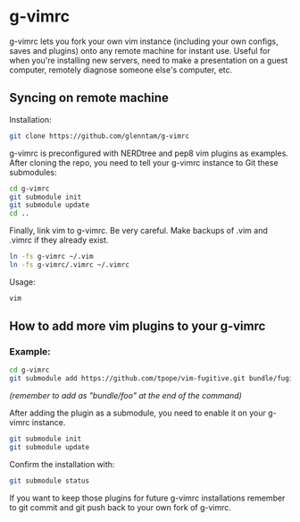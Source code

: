# g-vimrc

g-vimrc lets you fork your own vim instance (including your own configs, saves and plugins) onto any remote machine for instant use. Useful for when you're installing new servers, need to make a presentation on a guest computer, remotely diagnose someone else's computer, etc.


## Syncing on remote machine

Installation:
```bash
git clone https://github.com/glenntam/g-vimrc
```
g-vimrc is preconfigured with NERDtree and pep8 vim plugins as examples. After cloning the repo, you need to tell your g-vimrc instance to Git these submodules:
```bash
cd g-vimrc
git submodule init
git submodule update
cd ..
```
Finally, link vim to g-vimrc. Be very careful. Make backups of .vim and .vimrc if they already exist.
```bash
ln -fs g-vimrc ~/.vim
ln -fs g-vimrc/.vimrc ~/.vimrc
```
Usage:
```bash
vim
```

## How to add more vim plugins to your g-vimrc

### Example: 
```bash
cd g-vimrc
git submodule add https://github.com/tpope/vim-fugitive.git bundle/fugitive
```
*(remember to add as "bundle/foo" at the end of the command)*

After adding the plugin as a submodule, you need to enable it on your g-vimrc instance.
```bash
git submodule init
git submodule update
```
Confirm the installation with: 
```bash
git submodule status
```
If you want to keep those plugins for future g-vimrc installations remember to git commit and git push back to your own fork of g-vimrc.
